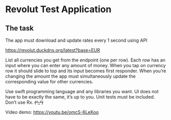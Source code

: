 # Revolut Test Application

## The task

The app must download and update rates every 1 second using API

https://revolut.duckdns.org/latest?base=EUR

List all currencies you get from the endpoint (one per row). Each row has an input where you
can enter any amount of money. When you tap on currency row it should slide to top and its
input becomes first responder. When you’re changing the amount the app must simultaneously
update the corresponding value for other currencies.

Use swift programming language and any libraries you want.
UI does not have to be exactly the same, it’s up to you.
Unit tests must be included.
Don’t use Rx. <s> (^_^)</s>

Video demo: https://youtu.be/omcS-6LeKoo

